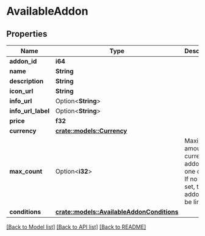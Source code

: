 # AvailableAddon

## Properties

Name | Type | Description | Notes
------------ | ------------- | ------------- | -------------
**addon_id** | **i64** |  | 
**name** | **String** |  | 
**description** | **String** |  | 
**icon_url** | **String** |  | 
**info_url** | Option<**String**> |  | [optional]
**info_url_label** | Option<**String**> |  | [optional]
**price** | **f32** |  | 
**currency** | [**crate::models::Currency**](Currency.md) |  | 
**max_count** | Option<**i32**> | Maximal amount of current addon in one order. If no limit is set, this addon will be limitless | [optional]
**conditions** | [**crate::models::AvailableAddonConditions**](AvailableAddonConditions.md) |  | 

[[Back to Model list]](../README.md#documentation-for-models) [[Back to API list]](../README.md#documentation-for-api-endpoints) [[Back to README]](../README.md)


